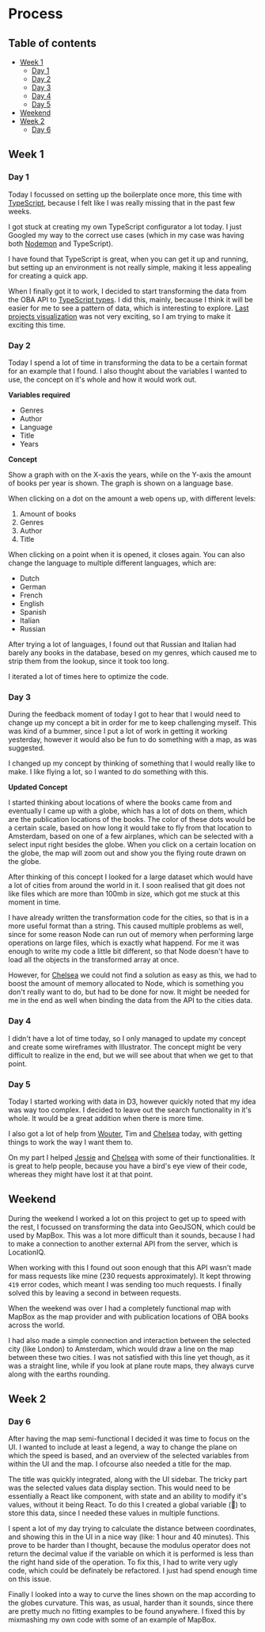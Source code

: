 # Process

## Table of contents

* [Week 1](#Week-1)
    * [Day 1](#Day-1)
    * [Day 2](#Day-2)
    * [Day 3](#Day-3)
    * [Day 4](#Day-4)
    * [Day 5](#Day-5)
* [Weekend](#Weekend)
* [Week 2](#Week-2)
    * [Day 6](#Day-6)

## Week 1

### Day 1

Today I focussed on setting up the boilerplate once more, this time with [TypeScript](typescript), because I felt like I was really missing that in the past few weeks.

I got stuck at creating my own TypeScript configurator a lot today.
I just Googled my way to the correct use cases (which in my case was having both [Nodemon](nodemon) and TypeScript).

I have found that TypeScript is great, when you can get it up and running, but setting up an environment is not really simple, making it less appealing for creating a quick app.

When I finally got it to work, I decided to start transforming the data from the OBA API to [TypeScript types](../api/types/Query.ts).
I did this, mainly, because I think it will be easier for me to see a pattern of data, which is interesting to explore.
[Last projects visualization](https://beta.observablehq.com/@maikxx/division-of-books-per-language-at-the-oba) was not very exciting, so I am trying to make it exciting this time.

### Day 2

Today I spend a lot of time in transforming the data to be a certain format for an example that I found.
I also thought about the variables I wanted to use, the concept on it's whole and how it would work out.

**Variables required**

* Genres
* Author
* Language
* Title
* Years

**Concept**

Show a graph with on the X-axis the years, while on the Y-axis the amount of books per year is shown.
The graph is shown on a language base.

When clicking on a dot on the amount a web opens up, with different levels:

1. Amount of books
2. Genres
3. Author
4. Title

When clicking on a point when it is opened, it closes again. You can also change the language to multiple different languages, which are:

* Dutch
* German
* French
* English
* Spanish
* Italian
* Russian

After trying a lot of languages, I found out that Russian and Italian had barely any books in the database, besed on my genres, which caused me to strip them from the lookup, since it took too long.

I iterated a lot of times here to optimize the code.

### Day 3

During the feedback moment of today I got to hear that I would need to change up my concept a bit in order for me to keep challenging myself. This was kind of a bummer, since I put a lot of work in getting it working yesterday, however it would also be fun to do something with a map, as was suggested.

I changed up my concept by thinking of something that I would really like to make.
I like flying a lot, so I wanted to do something with this.

**Updated Concept**

I started thinking about locations of where the books came from and eventually I came up with a globe, which has a lot of dots on them, which are the publication locations of the books.
The color of these dots would be a certain scale, based on how long it would take to fly from that location to Amsterdam, based on one of a few airplanes, which can be selected with a select input right besides the globe.
When you click on a certain location on the globe, the map will zoom out and show you the flying route drawn on the globe.

After thinking of this concept I looked for a large dataset which would have a lot of cities from around the world in it. I soon realised that git does not like files which are more than 100mb in size, which got me stuck at this moment in time.

I have already written the transformation code for the cities, so that is in a more useful format than a string.
This caused multiple problems as well, since for some reason Node can run out of memory when performing large operations on large files, which is exactly what happend. For me it was enough to write my code a little bit different, so that Node doesn't have to load all the objects in the transformed array at once.

However, for [Chelsea](https://github.com/chelseadoeleman) we could not find a solution as easy as this, we had to boost the amount of memory allocated to Node, which is something you don't really want to do, but had to be done for now. It might be needed for me in the end as well when binding the data from the API to the cities data.

### Day 4

I didn't have a lot of time today, so I only managed to update my concept and create some wireframes with Illustrator.
The concept might be very difficult to realize in the end, but we will see about that when we get to that point.

### Day 5

Today I started working with data in D3, however quickly noted that my idea was way too complex. I decided to leave out the search functionality in it's whole.
It would be a great addition when there is more time.

I also got a lot of help from [Wouter](https://github.com/maanlamp), Tim and [Chelsea](https://github.com/chelseadoeleman) today, with getting things to work the way I want them to.

On my part I helped [Jessie](https://github.com/jessiemasonx) and [Chelsea](https://github.com/chelseadoeleman) with some of their functionalities. It is great to help people, because you have a bird's eye view of their code, whereas they might have lost it at that point.

## Weekend

During the weekend I worked a lot on this project to get up to speed with the rest, I focussed on transforming the data into GeoJSON, which could be used by MapBox. This was a lot more difficult than it sounds, because I had to make a connection to another external API from the server, which is LocationIQ.

When working with this I found out soon enough that this API wasn't made for mass requests like mine (230 requests approximately). It kept throwing `419` error codes, which meant I was sending too much requests. I finally solved this by leaving a second in between requests.

When the weekend was over I had a completely functional map with MapBox as the map provider and with publication locations of OBA books across the world.

I had also made a simple connection and interaction between the selected city (like London) to Amsterdam, which would draw a line on the map between these two cities.
I was not satisfied with this line yet though, as it was a straight line, while if you look at plane route maps, they always curve along with the earths rounding.

## Week 2

### Day 6

After having the map semi-functional I decided it was time to focus on the UI. I wanted to include at least a legend, a way to change the plane on which the speed is based, and an overview of the selected variables from within the UI and the map. I ofcourse also needed a title for the map.

The title was quickly integrated, along with the UI sidebar.
The tricky part was the selected values data display section.
This would need to be essentially a React like component, with state and an ability to modify it's values, without it being React. To do this I created a global variable (👀) to store this data, since I needed these values in multiple functions.

I spent a lot of my day trying to calculate the distance between coordinates, and showing this in the UI in a nice way (like: 1 hour and 40 minutes). This prove to be harder than I thought, because the modulus operator does not return the decimal value if the variable on which it is performed is less than the right hand side of the operation.
To fix this, I had to write very ugly code, which could be definately be refactored. I just had spend enough time on this issue.

Finally I looked into a way to curve the lines shown on the map according to the globes curvature.
This was, as usual, harder than it sounds, since there are pretty much no fitting examples to be found anywhere.
I fixed this by mixmashing my own code with some of an example of MapBox.

<!-- Links -->
[nodemon]: https://nodemon.io
[typescript]: https://www.typescriptlang.org